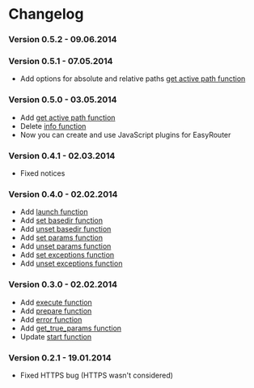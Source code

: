 # Changelog

### Version 0.5.2 - 09.06.2014

### Version 0.5.1 - 07.05.2014

- Add options for absolute and relative paths [get active path function](https://github.com/Teddy95/EasyRouter/wiki/Get-active-path-function)

### Version 0.5.0 - 03.05.2014

- Add [get active path function](https://github.com/Teddy95/EasyRouter/wiki/Get-active-path-function)
- Delete [info function](https://github.com/Teddy95/EasyRouter/wiki/Info-function)
- Now you can create and use JavaScript plugins for EasyRouter

### Version 0.4.1 - 02.03.2014

- Fixed notices

### Version 0.4.0 - 02.02.2014

- Add [launch function](https://github.com/Teddy95/EasyRouter/wiki/Launch-function)
- Add [set basedir function](https://github.com/Teddy95/EasyRouter/wiki/Set-basedir-function)
- Add [unset basedir function](https://github.com/Teddy95/EasyRouter/wiki/Unset-basedir-function)
- Add [set params function](https://github.com/Teddy95/EasyRouter/wiki/Set-params-function)
- Add [unset params function](https://github.com/Teddy95/EasyRouter/wiki/Unset-params-function)
- Add [set exceptions function](https://github.com/Teddy95/EasyRouter/wiki/Set-exceptions-function)
- Add [unset exceptions function](https://github.com/Teddy95/EasyRouter/wiki/Unset-exceptions-function)

### Version 0.3.0 - 02.02.2014

- Add [execute function](https://github.com/Teddy95/EasyRouter/wiki/Execute-function)
- Add [prepare function](https://github.com/Teddy95/EasyRouter/wiki/Prepare-function)
- Add [error function](https://github.com/Teddy95/EasyRouter/wiki/Error-function)
- Add [get_true_params function](https://github.com/Teddy95/EasyRouter/wiki/Get-true-params-function)
- Update [start function](https://github.com/Teddy95/EasyRouter/wiki/start-function)

### Version 0.2.1 - 19.01.2014

- Fixed HTTPS bug (HTTPS wasn't considered)
